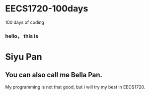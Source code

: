 # EECS1720-100days
100 days of coding
 <h3>hello， this is </h3>
 <h1>Siyu Pan</h1>
 <h2>You can also call me Bella Pan.</h2>

 My programming is not that good, but i will try my best in EECS1720.